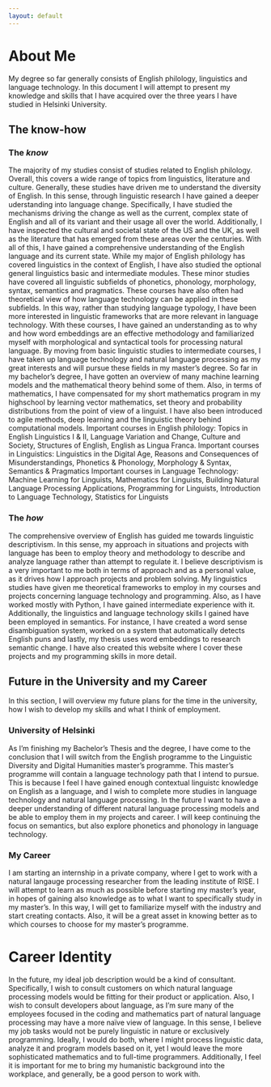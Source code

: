 ```yaml
---
layout: default
---
```

# About Me

My degree so far generally consists of English philology, linguistics and language technology. In this document I will attempt to present my knowledge and skills that I have acquired over the three years I have studied in Helsinki University.

## The know-how

### The *know*

The majority of my studies consist of studies related to English philology. Overall, this covers a wide range of topics from linguistics, literature and culture. Generally, these studies have driven me to understand the diversity of English. In this sense, through linguistic research I have gained a deeper uderstanding into language change. Specifically, I have studied the mechanisms driving the change as well as the current, complex state of English and all of its variant and their usage all over the world. Additionally, I have inspected the cultural and societal state of the US and the UK, as well as the literature that has emerged from these areas over the centuries. With all of this, I have gained a comprehensive understanding of the English language and its current state.
While my major of English philology has covered linguistics in the context of English, I have also studied the optional general linguistics basic and intermediate modules. These minor studies have covered all linguistic subfields of phonetics, phonology, morphology, syntax, semantics and pragmatics. These courses have also often had theoretical view of how language technology can be applied in these subfields. In this way, rather than studying language typology, I have been more interested in linguistic frameworks that are more relevant in language technology. With these courses, I have gained an understanding as to why and how word embeddings are an effective methodology and familiarized myself with morphological and syntactical tools for processing natural language.
By moving from basic linguistic studies to intermediate courses, I have taken up language technology and natural language processing as my great interests and will pursue these fields in my master’s degree. So far in my bachelor’s degree, I have gotten an overview of many machine learning models and the mathematical theory behind some of them. Also, in terms of mathematics, I have compensated for my short mathematics program in my highschool by learning vector mathematics, set theory and probability distributions from the point of view of a linguist. I have also been introduced to agile methods, deep learning and the linguistic theory behind computational models.
Important courses in English philology: Topics in English Linguistics I & II, Language Variation and Change, Culture and Society, Structures of English, English as Lingua Franca. Important courses in Linguistics: Linguistics in the Digital Age, Reasons and Consequences of Misunderstandings, Phonetics & Phonology, Morphology & Syntax, Semantics & Pragmatics Important courses in Language Technology: Machine Learning for Linguists, Mathematics for Linguists, Building Natural Language Processing Applications,  Programming for Linguists, Introduction to Language Technology, Statistics for Linguists

### The *how*

The comprehensive overview of English has guided me towards linguistic descriptivism. In this sense, my approach in situations and projects with language has been to employ theory and methodology to describe and analyze language rather than attempt to regulate it. I believe descriptivism is a very important to me both in terms of approach and as a personal value, as it drives how I approach projects and problem solving.
My linguistics studies have given me theoretical frameworks to employ in my courses and projects concerning language technology and programming. Also, as I have worked mostly with Python, I have gained intermediate experience with it. Additionally, the linguistics and language technology skills I gained have been employed in semantics. For instance, I have created a word sense disambiguation system, worked on a system that automatically detects English puns and lastly, my thesis uses word embeddings to research semantic change. I have also created this website where I cover these projects and my programming skills in more detail. 

## Future in the University and my Career

In this section, I will overview my future plans for the time in the university, how I wish to develop my skills and what I think of employment.

### University of Helsinki

As I’m finishing my Bachelor’s Thesis and the degree, I have come to the conclusion that I will switch from the English programme to the Linguistic Diversity and Digital Humanities master’s programme. This master’s programme will contain a language technology path that I intend to pursue. This is because I feel I have gained enough contextual linguistc knowledge on English as a language, and I wish to complete more studies in language technology and natural language processing. In the future I want to have a deeper understanding of different natural language processing models and be able to employ them in my projects and career. I will keep continuing the focus on semantics, but also explore phonetics and phonology in language technology. 

### My Career

I am starting an internship in a private company, where I get to work with a natural langauge processing researcher from the leading institute of RISE. I will attempt to learn as much as possible before starting my master’s year, in hopes of gaining also knowledge as to what I want to specifically study in my master’s. In this way, I will get to familiarize myself with the industry and start creating contacts. Also, it will be a great asset in knowing better as to which courses to choose for my master’s programme. 

# Career Identity

In the future, my ideal job description would be a kind of consultant. Specifically, I wish to consult customers on which natural language processing models would be fitting for their product or application. Also, I wish to consult developers about language, as I’m sure many of the employees focused in the coding and mathematics part of natural language processing may have a more naïve view of language. In this sense, I believe my job tasks would not be purely linguistic in nature or exclusively programming. Ideally, I would do both, where I might process linguistic data, analyze it and program models based on it, yet I would leave the more sophisticated mathematics and to full-time programmers. Additionally, I feel it is important for me to bring my humanistic background into the workplace, and generally, be a good person to work with.
